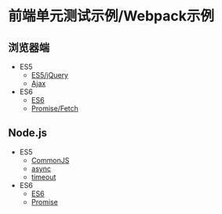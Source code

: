 # 前端单元测试示例/Webpack示例

## 浏览器端
- ES5
  - [ES5/jQuery](browser_test/browser/es5.jquery.spec.js)
  - [Ajax](browser_test/browser/ajax.spec.js)
- ES6
  - [ES6](test/browser/index.spec.js)
  - [Promise/Fetch](browser_test/browser/promise.fetch.spec.js)

## Node.js
- ES5
  - [CommonJS](test/node/add.spec.js)
  - [async](test/node/async.spec.js)
  - [timeout](test/node/timeout.spec.js)
- ES6
  - [ES6](test/node/add.spec-es6.js)
  - [Promise](test/node/promise.spec.js)


